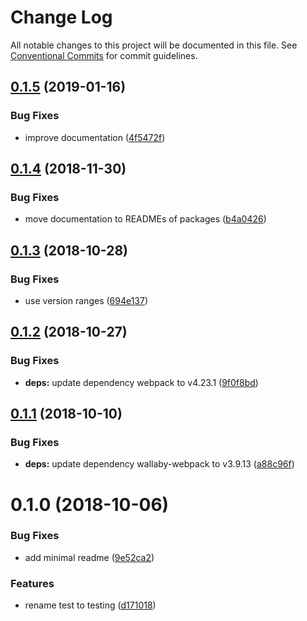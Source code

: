 # Change Log

All notable changes to this project will be documented in this file.
See [Conventional Commits](https://conventionalcommits.org) for commit guidelines.

## [0.1.5](https://github.com/open-wc/open-wc/tree/master/packages/testing-wallaby/compare/@open-wc/testing-wallaby@0.1.4...@open-wc/testing-wallaby@0.1.5) (2019-01-16)


### Bug Fixes

* improve documentation ([4f5472f](https://github.com/open-wc/open-wc/tree/master/packages/testing-wallaby/commit/4f5472f))





## [0.1.4](https://github.com/open-wc/open-wc/tree/master/packages/testing-wallaby/compare/@open-wc/testing-wallaby@0.1.3...@open-wc/testing-wallaby@0.1.4) (2018-11-30)


### Bug Fixes

* move documentation to READMEs of packages ([b4a0426](https://github.com/open-wc/open-wc/tree/master/packages/testing-wallaby/commit/b4a0426))





## [0.1.3](https://github.com/open-wc/open-wc/tree/master/packages/testing-wallaby/compare/@open-wc/testing-wallaby@0.1.2...@open-wc/testing-wallaby@0.1.3) (2018-10-28)


### Bug Fixes

* use version ranges ([694e137](https://github.com/open-wc/open-wc/tree/master/packages/testing-wallaby/commit/694e137))





## [0.1.2](https://github.com/open-wc/open-wc/tree/master/packages/testing-wallaby/compare/@open-wc/testing-wallaby@0.1.1...@open-wc/testing-wallaby@0.1.2) (2018-10-27)


### Bug Fixes

* **deps:** update dependency webpack to v4.23.1 ([9f0f8bd](https://github.com/open-wc/open-wc/tree/master/packages/testing-wallaby/commit/9f0f8bd))





## [0.1.1](https://github.com/open-wc/open-wc/tree/master/packages/testing-wallaby/compare/@open-wc/testing-wallaby@0.1.0...@open-wc/testing-wallaby@0.1.1) (2018-10-10)


### Bug Fixes

* **deps:** update dependency wallaby-webpack to v3.9.13 ([a88c96f](https://github.com/open-wc/open-wc/tree/master/packages/testing-wallaby/commit/a88c96f))





# 0.1.0 (2018-10-06)


### Bug Fixes

* add minimal readme ([9e52ca2](https://github.com/open-wc/open-wc/tree/master/packages/testing-wallaby/commit/9e52ca2))


### Features

* rename test to testing ([d171018](https://github.com/open-wc/open-wc/tree/master/packages/testing-wallaby/commit/d171018))
